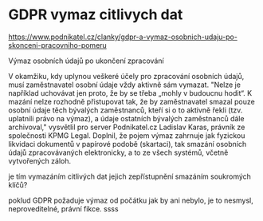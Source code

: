 # GDPR vymaz citlivych dat
https://www.podnikatel.cz/clanky/gdpr-a-vymaz-osobnich-udaju-po-skonceni-pracovniho-pomeru

Výmaz osobních údajů po ukončení zpracování

V okamžiku, kdy uplynou veškeré účely pro zpracování osobních údajů, musí zaměstnavatel osobní údaje vždy aktivně sám
vymazat. "Nelze je například uchovávat jen proto, že by se třeba „mohly v budoucnu hodit“. K mazání nelze rozhodně
přistupovat tak, že by zaměstnavatel smazal pouze osobní údaje těch bývalých zaměstnanců, kteří si o to aktivně řekli
(tzv. uplatnili právo na výmaz), a údaje ostatních bývalých zaměstnanců dále archivoval," vysvětlil pro server
Podnikatel.cz Ladislav Karas, právník ze společnosti KPMG Legal. Doplnil, že pojem výmaz zahrnuje jak fyzickou likvidaci
dokumentů v papírové podobě (skartaci), tak smazání osobních údajů zpracovávaných elektronicky, a to ze všech systémů,
včetně vytvořených záloh.

je tím vymazáním citlivých dat jejich zepřístupnění smazáním soukromých klíčů?

poklud GDPR požaduje výmaz od počátku jak by ani nebylo, je to nesmysl, neproveditelné, právní fikce.
ssss